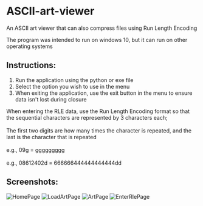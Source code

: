 # ASCII-art-viewer
An ASCII art viewer that can also compress files using Run Length Encoding

The program was intended to run on windows 10, but it can run on other operating systems

## Instructions:
1. Run the application using the python or exe file
2. Select the option you wish to use in the menu
3. When exiting the application, use the exit button in the menu to ensure data isn't lost during closure

When entering the RLE data, use the Run Length Encoding format so that the sequential characters are represented by 3 characters each;<br><br>
The first two digits are how many times the character is repeated, and the last is the character that is repeated
<br><br>
e.g., 09g = ggggggggg
<br><br>
e.g., 08612402d = 666666444444444444dd


## Screenshots:
![HomePage](https://user-images.githubusercontent.com/61658458/116815079-c58e3a80-ab53-11eb-876a-eb8796c0708b.PNG)
![LoadArtPage](https://user-images.githubusercontent.com/61658458/116815081-c626d100-ab53-11eb-9312-8f15e9563ba4.PNG)
![ArtPage](https://user-images.githubusercontent.com/61658458/116815080-c58e3a80-ab53-11eb-97be-2141ec465d18.PNG)
![EnterRlePage](https://user-images.githubusercontent.com/61658458/116815078-c4f5a400-ab53-11eb-864a-eb3d7bf14121.PNG)
